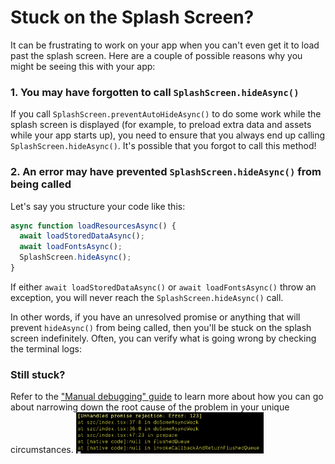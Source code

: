 # Stuck on the Splash Screen?

It can be frustrating to work on your app when you can't even get it to load past the splash screen. Here are a couple of possible reasons why you might be seeing this with your app:

### 1. You may have forgotten to call `SplashScreen.hideAsync()`

If you call `SplashScreen.preventAutoHideAsync()` to do some work while the splash screen is displayed (for example, to preload extra data and assets while your app starts up), you need to ensure that you always end up calling `SplashScreen.hideAsync()`. It's possible that you forgot to call this method!

### 2. An error may have prevented `SplashScreen.hideAsync()` from being called

Let's say you structure your code like this:

```js
async function loadResourcesAsync() {
  await loadStoredDataAsync();
  await loadFontsAsync();
  SplashScreen.hideAsync();
}
```

If either `await loadStoredDataAsync()` or `await loadFontsAsync()` throw an exception, you will never reach the `SplashScreen.hideAsync()` call.

In other words, if you have an unresolved promise or anything that will prevent `hideAsync()` from being called, then you'll be stuck on the splash screen indefinitely. Often, you can verify what is going wrong by checking the terminal logs: 
### Still stuck?

Refer to the ["Manual debugging" guide](https://expo.fyi/manual-debugging) to learn more about how you can go about narrowing down the root cause of the problem in your unique circumstances.
<img src="./assets/splash-screen-hanging/error-console.png" width="300" alt="Error Console" />
